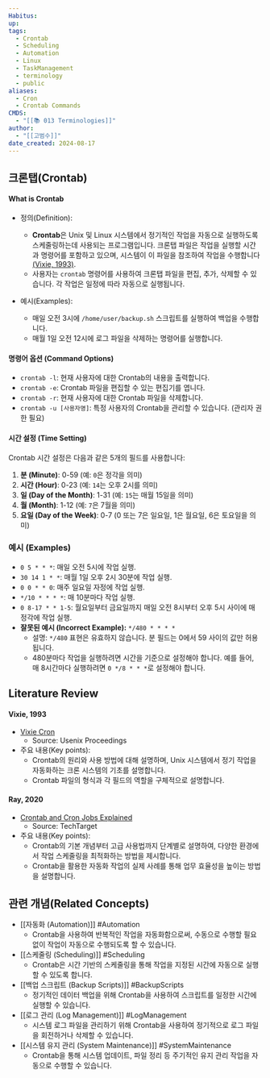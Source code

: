 ```yaml
---
Habitus: 
up: 
tags:
  - Crontab
  - Scheduling
  - Automation
  - Linux
  - TaskManagement
  - terminology
  - public
aliases:
  - Cron
  - Crontab Commands
CMDS:
  - "[[📚 013 Terminologies]]"
author:
  - "[[고범수]]"
date_created: 2024-08-17
---
```

## 크론탭(Crontab)
#### What is Crontab
- 정의(Definition):
	- **Crontab**은 Unix 및 Linux 시스템에서 정기적인 작업을 자동으로 실행하도록 스케줄링하는데 사용되는 프로그램입니다. 크론탭 파일은 작업을 실행할 시간과 명령어를 포함하고 있으며, 시스템이 이 파일을 참조하여 작업을 수행합니다[(Vixie, 1993)](https://doi.org/10.1007/BF02986074).
	- 사용자는 `crontab` 명령어를 사용하여 크론탭 파일을 편집, 추가, 삭제할 수 있습니다. 각 작업은 일정에 따라 자동으로 실행됩니다.

- 예시(Examples):
	- 매일 오전 3시에 `/home/user/backup.sh` 스크립트를 실행하여 백업을 수행합니다.
	- 매월 1일 오전 12시에 로그 파일을 삭제하는 명령어를 실행합니다.
#### 명령어 옵션 (Command Options)
- `crontab -l`: 현재 사용자에 대한 Crontab의 내용을 출력합니다.
- `crontab -e`: Crontab 파일을 편집할 수 있는 편집기를 엽니다.
- `crontab -r`: 현재 사용자에 대한 Crontab 파일을 삭제합니다.
- `crontab -u [사용자명]`: 특정 사용자의 Crontab을 관리할 수 있습니다. (관리자 권한 필요)

#### 시간 설정 (Time Setting)
Crontab 시간 설정은 다음과 같은 5개의 필드를 사용합니다:
1. **분 (Minute)**: 0-59 (예: `0`은 정각을 의미)
2. **시간 (Hour)**: 0-23 (예: `14`는 오후 2시를 의미)
3. **일 (Day of the Month)**: 1-31 (예: `15`는 매월 15일을 의미)
4. **월 (Month)**: 1-12 (예: `7`은 7월을 의미)
5. **요일 (Day of the Week)**: 0-7 (0 또는 7은 일요일, 1은 월요일, 6은 토요일을 의미)

### 예시 (Examples)
- `0 5 * * *`: 매일 오전 5시에 작업 실행.
- `30 14 1 * *`: 매월 1일 오후 2시 30분에 작업 실행.
- `0 0 * * 0`: 매주 일요일 자정에 작업 실행.
- `*/10 * * * *`: 매 10분마다 작업 실행.
- `0 8-17 * * 1-5`: 월요일부터 금요일까지 매일 오전 8시부터 오후 5시 사이에 매 정각에 작업 실행.
- **잘못된 예시 (Incorrect Example):** `*/480 * * * *`
	- 설명: `*/480` 표현은 유효하지 않습니다. 분 필드는 0에서 59 사이의 값만 허용됩니다.
	- 480분마다 작업을 실행하려면 시간을 기준으로 설정해야 합니다. 예를 들어, 매 8시간마다 실행하려면 `0 */8 * * *`로 설정해야 합니다.
## Literature Review
#### Vixie, 1993
- [Vixie Cron](https://doi.org/10.1007/BF02986074)
	- Source: Usenix Proceedings
- 주요 내용(Key points):
	- Crontab의 원리와 사용 방법에 대해 설명하며, Unix 시스템에서 정기 작업을 자동화하는 크론 시스템의 기초를 설명합니다.
	- Crontab 파일의 형식과 각 필드의 역할을 구체적으로 설명합니다.

#### Ray, 2020
- [Crontab and Cron Jobs Explained](https://www.techtarget.com/searchdatacenter/definition/cron-job)
	- Source: TechTarget
- 주요 내용(Key points):
	- Crontab의 기본 개념부터 고급 사용법까지 단계별로 설명하여, 다양한 환경에서 작업 스케줄링을 최적화하는 방법을 제시합니다.
	- Crontab을 활용한 자동화 작업의 실제 사례를 통해 업무 효율성을 높이는 방법을 설명합니다.

## 관련 개념(Related Concepts)
- [[자동화 (Automation)]] #Automation
	- Crontab을 사용하여 반복적인 작업을 자동화함으로써, 수동으로 수행할 필요 없이 작업이 자동으로 수행되도록 할 수 있습니다.
- [[스케줄링 (Scheduling)]] #Scheduling
	- Crontab은 시간 기반의 스케줄링을 통해 작업을 지정된 시간에 자동으로 실행할 수 있도록 합니다.
- [[백업 스크립트 (Backup Scripts)]] #BackupScripts
	- 정기적인 데이터 백업을 위해 Crontab을 사용하여 스크립트를 일정한 시간에 실행할 수 있습니다.
- [[로그 관리 (Log Management)]] #LogManagement
	- 시스템 로그 파일을 관리하기 위해 Crontab을 사용하여 정기적으로 로그 파일을 회전하거나 삭제할 수 있습니다.
- [[시스템 유지 관리 (System Maintenance)]] #SystemMaintenance
	- Crontab을 통해 시스템 업데이트, 파일 정리 등 주기적인 유지 관리 작업을 자동으로 수행할 수 있습니다.
